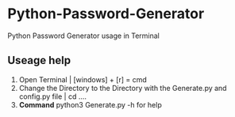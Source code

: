 # Python-Password-Generator
Python Password Generator usage in Terminal

## Useage help

1. Open Terminal | [windows] + [r] = cmd
2. Change the Directory to the Directory with the Generate.py and config.py file | cd ....
3. **Command** python3 Generate.py -h for help
